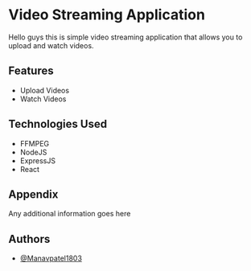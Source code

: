 
# Video Streaming Application 

Hello guys this is simple video streaming application that allows you to upload and watch videos. 




## Features

 - Upload Videos
 - Watch Videos
## Technologies Used

 - FFMPEG
 - NodeJS
 - ExpressJS
 - React 

## Appendix

Any additional information goes here


## Authors

- [@Manavpatel1803](https://github.com/Manavpatel1803)

